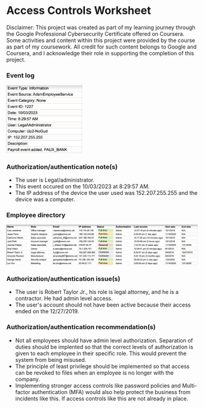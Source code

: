 # Access Controls Worksheet

Disclaimer: This project was created as part of my learning journey through the Google Professional Cybersecurity Certificate offered on Coursera. Some activities and content within this project were provided by the course as part of my coursework. All credit for such content belongs to Google and Coursera, and I acknowledge their role in supporting the completion of this project.

### Event log

<img src="https://github.com/melaniedaniel7/Improve-authentication-authorization-and-accounting-for-a-small-business/blob/a3322db8f51f9717bac93be824f0f02fb83d4a00/Screenshot%202024-10-25%20at%2013.04.06.png" width="200" />

### Authorization/authentication note(s)
- The user is Legal/administrator.
- This event occured on the 10/03/2023 at 8:29:57 AM.
- The IP address of the device the user used was 152.207.255.255 and the device was a computer.

### Employee directory

<img src="https://github.com/melaniedaniel7/Improve-authentication-authorization-and-accounting-for-a-small-business/blob/6d24a9da9d2376d5dc83f12c4c6a89b3ef4dca5e/Screenshot%202024-10-25%20at%2013.05.32.png" width="900" />

### Authorization/authentication issue(s)
- The user is Robert Taylor Jr., his role is legal attorney, and he is a contractor. He had admin level access.
- The user's account should not have been active because their access ended on the 12/27/2019.

### Authorization/authentication recommendation(s)
- Not all employees should have admin level authorization. Separation of duties should be implented so that the correct levels of authorization is given to each employee in their specific role. This would prevent the system from being misused.
- The principle of least privilege should be implemented so that access can be revoked to files when an employee is no longer with the company.
- Implementing stronger access controls like password policies and Multi-factor authentication (MFA) would also help protect the business from incidents like this. If access controls like this are not already in place.
